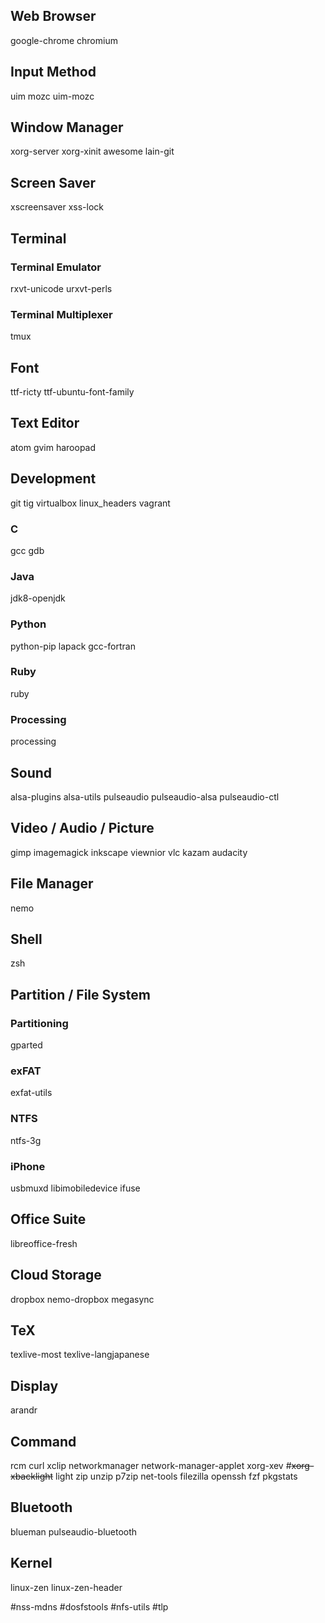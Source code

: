## Web Browser
google-chrome
chromium

## Input Method
uim
mozc
uim-mozc

## Window Manager
xorg-server
xorg-xinit
awesome
lain-git

## Screen Saver
xscreensaver
xss-lock

## Terminal
### Terminal Emulator
rxvt-unicode
urxvt-perls
### Terminal Multiplexer
tmux

## Font
ttf-ricty
ttf-ubuntu-font-family

## Text Editor
atom
gvim
haroopad

## Development
git
tig
virtualbox
linux_headers
vagrant

### C
gcc
gdb

### Java
jdk8-openjdk

### Python
python-pip
lapack
gcc-fortran

### Ruby
ruby

### Processing
processing

## Sound
alsa-plugins
alsa-utils
pulseaudio
pulseaudio-alsa
pulseaudio-ctl

## Video / Audio / Picture
gimp
imagemagick
inkscape
viewnior
vlc
kazam
audacity

## File Manager
nemo

## Shell
zsh

## Partition / File System
### Partitioning
gparted

### exFAT
exfat-utils

### NTFS
ntfs-3g

### iPhone
usbmuxd
libimobiledevice
ifuse

## Office Suite
libreoffice-fresh

## Cloud Storage
dropbox
nemo-dropbox
megasync

## TeX
texlive-most
texlive-langjapanese

## Display
arandr

## Command
rcm
curl
xclip
networkmanager
network-manager-applet
xorg-xev
#~~xorg-xbacklight~~
light
zip
unzip
p7zip
net-tools
filezilla
openssh
fzf
pkgstats

## Bluetooth
blueman
pulseaudio-bluetooth

## Kernel
linux-zen
linux-zen-header

#nss-mdns
#dosfstools
#nfs-utils
#tlp

